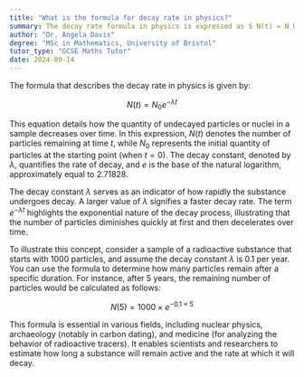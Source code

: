 ```yaml
---
title: "What is the formula for decay rate in physics?"
summary: The decay rate formula in physics is expressed as $ N(t) = N_0 e^{-\lambda t} $, where $ N(t) $ is the quantity at time $ t $, $ N_0 $ is the initial quantity, and $ \lambda $ is the decay constant.
author: "Dr. Angela Davis"
degree: "MSc in Mathematics, University of Bristol"
tutor_type: "GCSE Maths Tutor"
date: 2024-09-14
---
```


The formula that describes the decay rate in physics is given by:

$$
N(t) = N_0 e^{-\lambda t}
$$

This equation details how the quantity of undecayed particles or nuclei in a sample decreases over time. In this expression, $N(t)$ denotes the number of particles remaining at time $t$, while $N_0$ represents the initial quantity of particles at the starting point (when $t = 0$). The decay constant, denoted by $\lambda$, quantifies the rate of decay, and $e$ is the base of the natural logarithm, approximately equal to $2.71828$.

The decay constant $\lambda$ serves as an indicator of how rapidly the substance undergoes decay. A larger value of $\lambda$ signifies a faster decay rate. The term $e^{-\lambda t}$ highlights the exponential nature of the decay process, illustrating that the number of particles diminishes quickly at first and then decelerates over time.

To illustrate this concept, consider a sample of a radioactive substance that starts with $1000$ particles, and assume the decay constant $\lambda$ is $0.1$ per year. You can use the formula to determine how many particles remain after a specific duration. For instance, after $5$ years, the remaining number of particles would be calculated as follows:

$$
N(5) = 1000 \times e^{-0.1 \times 5}
$$

This formula is essential in various fields, including nuclear physics, archaeology (notably in carbon dating), and medicine (for analyzing the behavior of radioactive tracers). It enables scientists and researchers to estimate how long a substance will remain active and the rate at which it will decay.
    